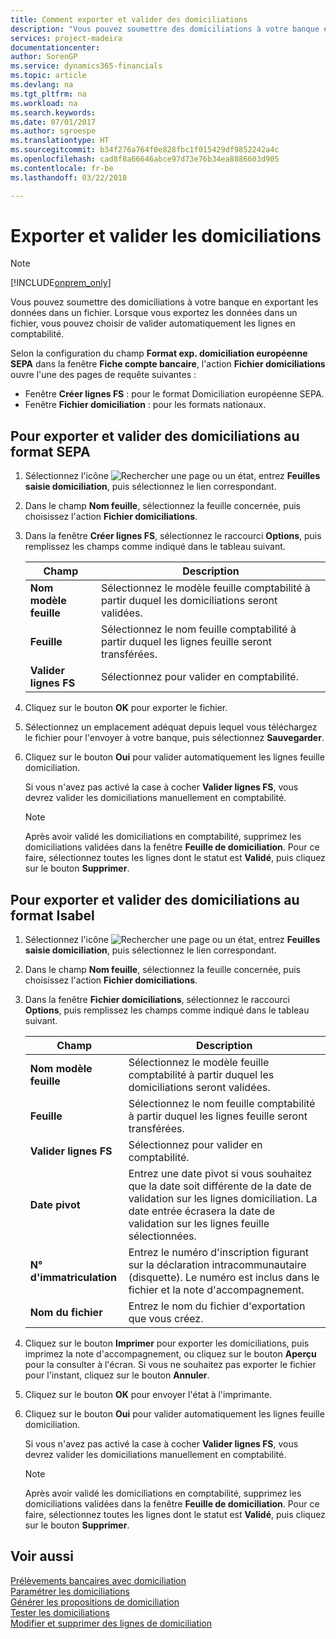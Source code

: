 ```yaml
---
title: Comment exporter et valider des domiciliations
description: "Vous pouvez soumettre des domiciliations à votre banque en exportant les données dans un fichier. Lorsque vous exportez les données dans un fichier, vous pouvez choisir de valider automatiquement les lignes en comptabilité."
services: project-madeira
documentationcenter: 
author: SorenGP
ms.service: dynamics365-financials
ms.topic: article
ms.devlang: na
ms.tgt_pltfrm: na
ms.workload: na
ms.search.keywords: 
ms.date: 07/01/2017
ms.author: sgroespe
ms.translationtype: HT
ms.sourcegitcommit: b34f276a764f0e828fbc1f015429df9852242a4c
ms.openlocfilehash: cad8f8a66646abce97d73e76b34ea8886603d905
ms.contentlocale: fr-be
ms.lasthandoff: 03/22/2018

---
```

# <a name="export-and-post-domiciliations"></a>Exporter et valider les domiciliations
> [!Note]
> [!INCLUDE[onprem_only](../../includes/onprem_only_md.md)]

Vous pouvez soumettre des domiciliations à votre banque en exportant les données dans un fichier. Lorsque vous exportez les données dans un fichier, vous pouvez choisir de valider automatiquement les lignes en comptabilité.  

Selon la configuration du champ **Format exp. domiciliation européenne SEPA** dans la fenêtre **Fiche compte bancaire**, l'action **Fichier domiciliations** ouvre l'une des pages de requête suivantes :  

- Fenêtre **Créer lignes FS** : pour le format Domiciliation européenne SEPA.  
- Fenêtre **Fichier domiciliation** : pour les formats nationaux.  

## <a name="to-export-and-post-domiciliations-in-sepa-format"></a>Pour exporter et valider des domiciliations au format SEPA  

1.  Sélectionnez l'icône ![Rechercher une page ou un état](../../media/ui-search/search_small.png "icône Rechercher une page ou un état"), entrez **Feuilles saisie domiciliation**, puis sélectionnez le lien correspondant.  
2.  Dans le champ **Nom feuille**, sélectionnez la feuille concernée, puis choisissez l'action **Fichier domiciliations**.  
3.  Dans la fenêtre **Créer lignes FS**, sélectionnez le raccourci **Options**, puis remplissez les champs comme indiqué dans le tableau suivant.  

    |Champ|Description|  
    |---------------------------------|---------------------------------------|  
    |**Nom modèle feuille**|Sélectionnez le modèle feuille comptabilité à partir duquel les domiciliations seront validées.|  
    |**Feuille**|Sélectionnez le nom feuille comptabilité à partir duquel les lignes feuille seront transférées.|  
    |**Valider lignes FS**|Sélectionnez pour valider en comptabilité.|  

4.  Cliquez sur le bouton **OK** pour exporter le fichier.  
5.  Sélectionnez un emplacement adéquat depuis lequel vous téléchargez le fichier pour l'envoyer à votre banque, puis sélectionnez **Sauvegarder**.  
6.  Cliquez sur le bouton **Oui** pour valider automatiquement les lignes feuille domiciliation.  

    Si vous n'avez pas activé la case à cocher **Valider lignes FS**, vous devrez valider les domiciliations manuellement en comptabilité.  

    > [!NOTE]  
    >  Après avoir validé les domiciliations en comptabilité, supprimez les domiciliations validées dans la fenêtre **Feuille de domiciliation**. Pour ce faire, sélectionnez toutes les lignes dont le statut est **Validé**, puis cliquez sur le bouton **Supprimer**.  

## <a name="to-export-and-post-domiciliations-in-isabel-format"></a>Pour exporter et valider des domiciliations au format Isabel  

1.  Sélectionnez l'icône ![Rechercher une page ou un état](../../media/ui-search/search_small.png "icône Rechercher une page ou un état"), entrez **Feuilles saisie domiciliation**, puis sélectionnez le lien correspondant.  
2.  Dans le champ **Nom feuille**, sélectionnez la feuille concernée, puis choisissez l'action **Fichier domiciliations**.  
3.  Dans la fenêtre **Fichier domiciliations**, sélectionnez le raccourci **Options**, puis remplissez les champs comme indiqué dans le tableau suivant.  

    |Champ|Description|  
    |---------------------------------|---------------------------------------|  
    |**Nom modèle feuille**|Sélectionnez le modèle feuille comptabilité à partir duquel les domiciliations seront validées.|  
    |**Feuille**|Sélectionnez le nom feuille comptabilité à partir duquel les lignes feuille seront transférées.|  
    |**Valider lignes FS**|Sélectionnez pour valider en comptabilité.|  
    |**Date pivot**|Entrez une date pivot si vous souhaitez que la date soit différente de la date de validation sur les lignes domiciliation. La date entrée écrasera la date de validation sur les lignes feuille sélectionnées.|  
    |**N° d'immatriculation**|Entrez le numéro d'inscription figurant sur la déclaration intracommunautaire (disquette). Le numéro est inclus dans le fichier et la note d'accompagnement.|  
    |**Nom du fichier**|Entrez le nom du fichier d'exportation que vous créez.|  

4.  Cliquez sur le bouton **Imprimer** pour exporter les domiciliations, puis imprimez la note d'accompagnement, ou cliquez sur le bouton **Aperçu** pour la consulter à l'écran. Si vous ne souhaitez pas exporter le fichier pour l'instant, cliquez sur le bouton **Annuler**.  
5.  Cliquez sur le bouton **OK** pour envoyer l'état à l'imprimante.  
6.  Cliquez sur le bouton **Oui** pour valider automatiquement les lignes feuille domiciliation.  

    Si vous n'avez pas activé la case à cocher **Valider lignes FS**, vous devrez valider les domiciliations manuellement en comptabilité.  

    > [!NOTE]  
    >  Après avoir validé les domiciliations en comptabilité, supprimez les domiciliations validées dans la fenêtre **Feuille de domiciliation**. Pour ce faire, sélectionnez toutes les lignes dont le statut est **Validé**, puis cliquez sur le bouton **Supprimer**.  

## <a name="see-also"></a>Voir aussi  
 [Prélèvements bancaires avec domiciliation](direct-debit-using-domiciliation.md)   
 [Paramétrer les domiciliations](how-to-set-up-domiciliations.md)   
 [Générer les propositions de domiciliation](how-to-generate-domiciliation-suggestions.md)   
 [Tester les domiciliations](how-to-test-domiciliations.md)   
 [Modifier et supprimer des lignes de domiciliation](how-to-edit-and-delete-domiciliation-lines.md)

